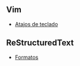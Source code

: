 <!--
.. title: Wiki
.. slug: wiki
.. date: 2019-09-20 20:37:03 UTC+02:00
.. tags: 
.. category: 
.. link: 
.. description: 
.. type: text
-->

## Vim
- [Atajos de teclado](/pages/vim-keystrokes/index.html)


## ReStructuredText
- [Formatos](/pages/rst-formatos/index.html)

